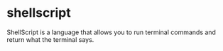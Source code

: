 # shellscript
ShellScript is a language that allows you to run terminal commands and return what the terminal says.
